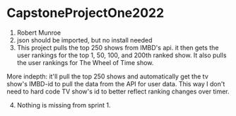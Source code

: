 # CapstoneProjectOne2022

1. Robert Munroe
2. json should be imported, but no install needed
3. This project pulls the top 250 shows from IMBD's api. 
it then gets the user rankings for the top 1, 50, 100, and 200th
ranked show. It also pulls the user rankings for The Wheel of Time
show. 

More indepth: it'll pull the top 250 shows and automatically get the
tv show's IMBD-id to pull the data from the API for user data. This way I
don't need to hard code TV show's id to better reflect ranking changes over timer. 

4. Nothing is missing from sprint 1.